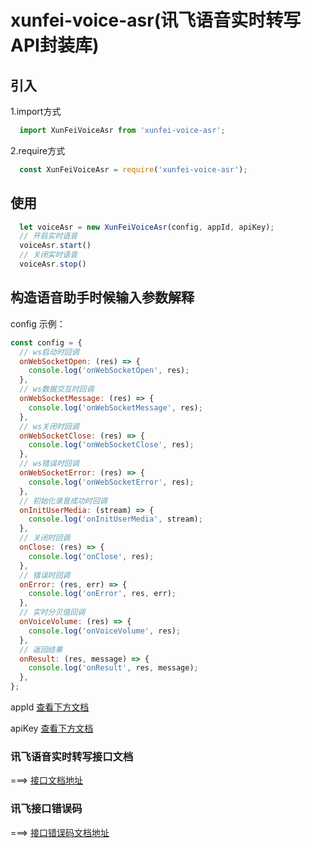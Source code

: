 # xunfei-voice-asr(讯飞语音实时转写API封装库)

## 引入

1.import方式
```js
  import XunFeiVoiceAsr from 'xunfei-voice-asr';
```

2.require方式
```js
  const XunFeiVoiceAsr = require('xunfei-voice-asr');
```

## 使用

```js
  let voiceAsr = new XunFeiVoiceAsr(config, appId, apiKey);
  // 开启实时语音
  voiceAsr.start()
  // 关闭实时语音
  voiceAsr.stop()
```

## 构造语音助手时候输入参数解释

config 示例：
```js
const config = {
  // ws启动时回调
  onWebSocketOpen: (res) => {
    console.log('onWebSocketOpen', res);
  },
  // ws数据交互时回调
  onWebSocketMessage: (res) => {
    console.log('onWebSocketMessage', res);
  },
  // ws关闭时回调
  onWebSocketClose: (res) => {
    console.log('onWebSocketClose', res);
  },
  // ws错误时回调
  onWebSocketError: (res) => {
    console.log('onWebSocketError', res);
  },
  // 初始化录音成功时回调
  onInitUserMedia: (stream) => {
    console.log('onInitUserMedia', stream);
  },
  // 关闭时回调
  onClose: (res) => {
    console.log('onClose', res);
  },
  // 错误时回调
  onError: (res, err) => {
    console.log('onError', res, err);
  },
  // 实时分贝值回调
  onVoiceVolume: (res) => {
    console.log('onVoiceVolume', res);
  },
  // 返回结果
  onResult: (res, message) => {
    console.log('onResult', res, message);
  },
};
```

appId [查看下方文档](#讯飞语音实时转写接口文档)

apiKey [查看下方文档](#讯飞语音实时转写接口文档)

### 讯飞语音实时转写接口文档
===> [接口文档地址](https://www.xfyun.cn/doc/asr/rtasr/API.html)

### 讯飞接口错误码
===> [接口错误码文档地址](https://www.xfyun.cn/document/error-code)
